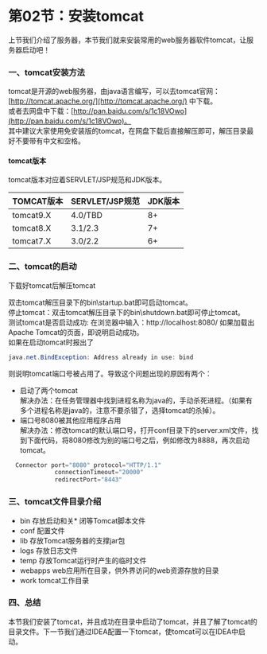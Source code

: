 # 第02节：安装tomcat

上节我们介绍了服务器，本节我们就来安装常用的web服务器软件tomcat，让服务器启动吧！  

### 一、tomcat安装方法

tomcat是开源的web服务器，由java语言编写，可以去tomcat官网：[http://tomcat.apache.org/](http://tomcat.apache.org/) 中下载。  
或者去网盘中下载：[http://pan.baidu.com/s/1c18VOwo](http://pan.baidu.com/s/1c18VOwo)。  
其中建议大家使用免安装版的tomcat，在网盘下载后直接解压即可，解压目录最好不要带有中文和空格。

#### tomcat版本

tomcat版本对应着SERVLET/JSP规范和JDK版本。  

TOMCAT版本|SERVLET/JSP规范|JDK版本
|----|----|----|
tomcat9.X|4.0/TBD|8+
tomcat8.X|3.1/2.3|7+
tomcat7.X|3.0/2.2|6+

### 二、tomcat的启动

下载好tomcat后解压tomcat  

双击tomcat解压目录下的bin\startup.bat即可启动tomcat。  
停止tomcat：双击tomcat解压目录下的bin\shutdown.bat即可停止tomcat。  
测试tomcat是否启动成功: 在浏览器中输入：http://localhost:8080/ 如果加载出Apache Tomcat的页面，即说明启动成功。  
如果在启动tomcat时报出了

``` java
java.net.BindException: Address already in use: bind
```

则说明tomcat端口号被占用了。导致这个问题出现的原因有两个：  

* 启动了两个tomcat  
解决办法：在任务管理器中找到进程名称为java的，手动杀死进程。（如果有多个进程名称是java的，注意不要杀错了，选择tomcat的杀掉）。  
* 端口号8080被其他应用程序占用  
解决办法：修改tomcat的默认端口号，打开conf目录下的server.xml文件，找到下面代码，将8080修改为别的端口号之后，例如修改为8888，再次启动tomcat。

``` java
  Connector port="8080" protocol="HTTP/1.1"
             connectionTimeout="20000"
             redirectPort="8443" 
```

### 三、tomcat文件目录介绍

* bin
存放启动和关* 闭等Tomcat脚本文件
* conf
配置文件
* lib
存放Tomcat服务器的支撑jar包
* logs
存放日志文件
* temp
存放Tomcat运行时产生的临时文件
* webapps
web应用所在目录，供外界访问的web资源存放的目录
* work
tomcat工作目录

### 四、总结

本节我们安装了tomcat，并且成功在目录中启动了tomcat，并且了解了tomcat的目录文件。下一节我们通过IDEA配置一下tomcat，使tomcat可以在IDEA中启动。